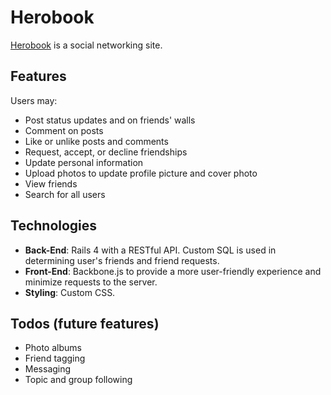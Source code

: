 # Herobook

[Herobook](http://herobook.space/) is a social networking site.

## Features

Users may:

* Post status updates and on friends' walls
* Comment on posts
* Like or unlike posts and comments
* Request, accept, or decline friendships
* Update personal information
* Upload photos to update profile picture and cover photo
* View friends
* Search for all users

## Technologies

* **Back-End**: Rails 4 with a RESTful API. Custom SQL is used in determining user's friends and friend requests. 
* **Front-End**: Backbone.js to provide a more user-friendly experience and minimize requests to the server.
* **Styling**: Custom CSS.

## Todos (future features)

* Photo albums
* Friend tagging
* Messaging
* Topic and group following